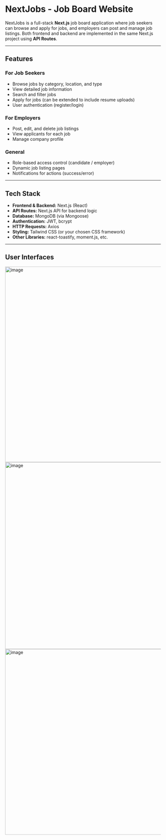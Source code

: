 # NextJobs - Job Board Website

NextJobs is a full-stack **Next.js** job board application where job seekers can browse and apply for jobs, and employers can post and manage job listings. Both frontend and backend are implemented in the same Next.js project using **API Routes**.

---

## Features

### For Job Seekers
- Browse jobs by category, location, and type
- View detailed job information
- Search and filter jobs
- Apply for jobs (can be extended to include resume uploads)
- User authentication (register/login)

### For Employers
- Post, edit, and delete job listings
- View applicants for each job
- Manage company profile

### General
- Role-based access control (candidate / employer)
- Dynamic job listing pages
- Notifications for actions (success/error)

---

## Tech Stack

- **Frontend & Backend:** Next.js (React)
- **API Routes:** Next.js API for backend logic
- **Database:** MongoDB (via Mongoose)
- **Authentication:** JWT, bcrypt
- **HTTP Requests:** Axios
- **Styling:** Tailwind CSS (or your chosen CSS framework)
- **Other Libraries:** react-toastify, moment.js, etc.

---

## User Interfaces 

<img width="1350" height="631" alt="image" src="https://github.com/user-attachments/assets/63f79bf2-e29f-4044-84c5-bf7c182ec5f5" />

<img width="1348" height="603" alt="image" src="https://github.com/user-attachments/assets/1dab1bca-814d-4a4d-a96f-c99796d42d18" />

<img width="1347" height="599" alt="image" src="https://github.com/user-attachments/assets/19e8a62d-c0b7-4e7b-8a3f-b50155b425f6" />

